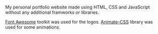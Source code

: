 My personal portfolio website made using HTML, CSS and JavaScript without any additional framworks or libraries. 

<a href="https://fontawesome.com/">Font Awesome</a> toolkit was used for the logos.
<a href="https://animate.style/">Animate-CSS</a> library was used for some animations.
<br/><br/>



